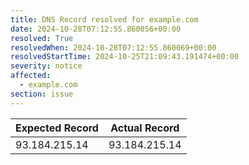 ```yaml
---
title: DNS Record resolved for example.com
date: 2024-10-28T07:12:55.860056+00:00
resolved: True
resolvedWhen: 2024-10-28T07:12:55.860069+00:00
resolvedStartTime: 2024-10-25T21:09:43.191474+00:00
severity: notice
affected:
  - example.com
section: issue
---
```


| Expected Record  | Actual Record  |
|------------------|----------------|
| 93.184.215.14 | 93.184.215.14 |
